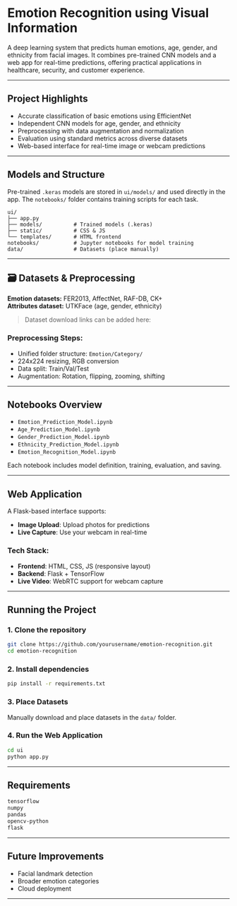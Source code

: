 # Emotion Recognition using Visual Information

A deep learning system that predicts human emotions, age, gender, and ethnicity from facial images. It combines pre-trained CNN models and a web app for real-time predictions, offering practical applications in healthcare, security, and customer experience.

---

##  Project Highlights

- Accurate classification of basic emotions using EfficientNet
- Independent CNN models for age, gender, and ethnicity
- Preprocessing with data augmentation and normalization
- Evaluation using standard metrics across diverse datasets
- Web-based interface for real-time image or webcam predictions

---

##  Models and Structure

Pre-trained `.keras` models are stored in `ui/models/` and used directly in the app. The `notebooks/` folder contains training scripts for each task.

```text
ui/
├── app.py
├── models/          # Trained models (.keras)
├── static/          # CSS & JS
└── templates/       # HTML frontend
notebooks/           # Jupyter notebooks for model training
data/                # Datasets (place manually)
```

---

## 🗃️ Datasets & Preprocessing

**Emotion datasets:** FER2013, AffectNet, RAF-DB, CK+\
**Attributes dataset:** UTKFace (age, gender, ethnicity)

> Dataset download links can be added here:

### Preprocessing Steps:

- Unified folder structure: `Emotion/Category/`
- 224x224 resizing, RGB conversion
- Data split: Train/Val/Test
- Augmentation: Rotation, flipping, zooming, shifting

---

## Notebooks Overview

- `Emotion_Prediction_Model.ipynb`
- `Age_Prediction_Model.ipynb`
- `Gender_Prediction_Model.ipynb`
- `Ethnicity_Prediction_Model.ipynb`
- `Emotion_Recognition_Model.ipynb`

Each notebook includes model definition, training, evaluation, and saving.

---

## Web Application

A Flask-based interface supports:

- **Image Upload**: Upload photos for predictions
- **Live Capture**: Use your webcam in real-time

### Tech Stack:

- **Frontend**: HTML, CSS, JS (responsive layout)
- **Backend**: Flask + TensorFlow
- **Live Video**: WebRTC support for webcam capture

---

## Running the Project

### 1. Clone the repository

```bash
git clone https://github.com/yourusername/emotion-recognition.git
cd emotion-recognition
```

### 2. Install dependencies

```bash
pip install -r requirements.txt
```

### 3. Place Datasets

Manually download and place datasets in the `data/` folder.

### 4. Run the Web Application

```bash
cd ui
python app.py
```

---

## Requirements

```txt
tensorflow
numpy
pandas
opencv-python
flask
```

---

## Future Improvements

- Facial landmark detection
- Broader emotion categories
- Cloud deployment

---


